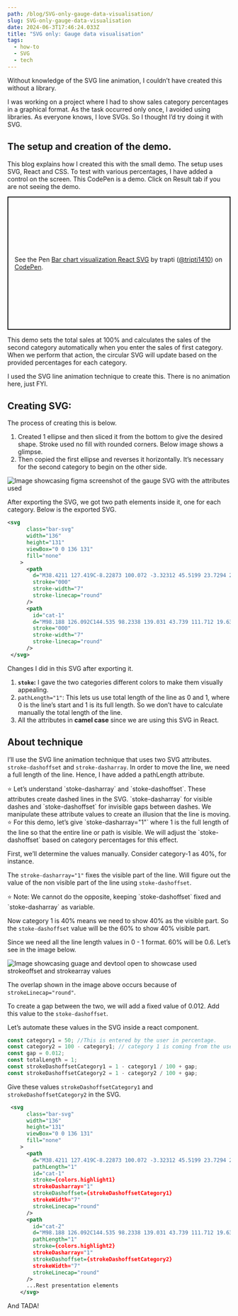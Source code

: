 ```yaml
---
path: /blog/SVG-only-gauge-data-visualisation/
slug: SVG-only-gauge-data-visualisation
date: 2024-06-3T17:46:24.033Z
title: "SVG only: Gauge data visualisation"
tags:
  - how-to
  - SVG
  - tech
---
```


Without knowledge of the SVG line animation, I couldn’t have created this without a library.

I was working on a project where I had to show sales category percentages in a graphical format. As the task occurred only once, I avoided using libraries. As everyone knows, I love SVGs. So I thought I’d try doing it with SVG.

## **The setup and creation of the demo.**

This blog explains how I created this with the small demo. The setup uses SVG, React and CSS. To test with various percentages, I have added a control on the screen. This CodePen is a demo. Click on Result tab if you are not seeing the demo.

<p class="codepen" data-height="300" data-slug-hash="eYaJoyV" data-pen-title="Bar chart visualization React SVG" data-user="tripti1410" style="height: 300px; box-sizing: border-box; display: flex; align-items: center; justify-content: center; border: 2px solid; margin: 1em 0; padding: 1em;">
  <span>See the Pen <a href="https://codepen.io/tripti1410/pen/eYaJoyV">
  Bar chart visualization React SVG</a> by trapti (<a href="https://codepen.io/tripti1410">@tripti1410</a>)
  on <a href="https://codepen.io">CodePen</a>.</span>
</p>
<script async src="https://cpwebassets.codepen.io/assets/embed/ei.js"></script>

This demo sets the total sales at 100% and calculates the sales of the second category automatically when you enter the sales of first category. When we perform that action, the circular SVG will update based on the provided percentages for each category.

I used the SVG line animation technique to create this. There is no animation here, just FYI.

## **Creating SVG:**

The process of creating this is below.

1. Created 1 ellipse and then sliced it from the bottom to give the desired shape. Stroke used no fill with rounded corners. Below image shows a glimpse.
2. Then copied the first ellipse and reverses it horizontally. It’s necessary for the second category to begin on the other side.

![Image showcasing figma screenshot of the gauge SVG with the attributes used](/assets/gauge-figma.png "Image showcasing figma screenshot of the gauge SVG with the attributes used")

After exporting the SVG, we got two path elements inside it, one for each category. Below is the exported SVG.

```xml
<svg
      class="bar-svg"
      width="136"
      height="131"
      viewBox="0 0 136 131"
      fill="none"
    >
      <path
        d="M38.4211 127.419C-8.22873 100.072 -3.32312 45.5199 23.7294 21.1179C50.782 -3.28416 92.2678 -1.38642 116.391 25.3566C140.513 52.0996 140.533 102.694 98.3036 126.452"
        stroke="000"
        stroke-width="7"
        stroke-linecap="round"
      />
      <path
        id="cat-1"
        d="M98.188 126.092C144.535 98.2338 139.031 43.739 111.712 19.6352C84.3938 -4.46856 42.9313 -2.11577 19.1033 24.8903C-4.72462 51.8964 -4.18888 102.488 38.2985 125.781"
        stroke="000"
        stroke-width="7"
        stroke-linecap="round"
      />
 </svg>
```

Changes I did in this SVG after exporting it.

1. **`stoke`:** I gave the two categories different colors to make them visually appealing.
2. `pathLength="1"`: This lets us use total length of the line as 0 and 1, where 0 is the line’s start and 1 is its full length. So we don’t have to calculate manually the total length of the line.
3. All the attributes in **camel case** since we are using this SVG in React.

## About technique

I’ll use the SVG line animation technique that uses two SVG attributes. `stroke-dashoffset` and `stroke-dasharray`. In order to move the line, we need a full length of the line. Hence, I have added a pathLength attribute.

<aside>
⭐ Let’s understand `stoke-dasharray` and `stoke-dashoffset`. These attributes create dashed lines in the SVG. `stoke-dasharray` for visible dashes and `stoke-dashoffset` for invisible gaps between dashes. We manipulate these attribute values to create an illusion that the line is moving.

</aside>

<aside>
⭐ For this demo, let’s give `stoke-dasharray="1"` where 1 is the full length of the line so that the entire line or path is visible. We will adjust the `stoke-dashoffset` based on category percentages for this effect.

</aside>

First, we’ll determine the values manually. Consider category-1 as 40%, for instance.

The `stroke-dasharray="1"` fixes the visible part of the line. Will figure out the value of the non visible part of the line using `stoke-dashoffset`.

<aside>
⭐ Note: We cannot do the opposite, keeping `stoke-dashoffset` fixed and `stoke-dasharray` as variable.

</aside>

Now category 1 is 40% means we need to show 40% as the visible part. So the `stoke-dashoffset` value will be the 60% to show 40% visible part.

Since we need all the line length values in 0 - 1 format. 60% will be 0.6. Let’s see in the image below.

![Image showcasing guage and devtool open to showcase used strokeoffset and strokearray values](/assets/gauge-visualization.png "Image showcasing guage and devtool open to showcase used strokeoffset and strokearray values")

The overlap shown in the image above occurs because of `strokeLinecap="round"`.

To create a gap between the two, we will add a fixed value of 0.012. Add this value to the `stoke-dashoffset`.

Let’s automate these values in the SVG inside a react component.

```jsx
const category1 = 50; //This is entered by the user in percentage.
const category2 = 100 - category1; // category 1 is coming from the user input default is 50%.
const gap = 0.012;
const totalLength = 1;
const strokeDashoffsetCategory1 = 1 - category1 / 100 + gap;
const strokeDashoffsetCategory2 = 1 - category2 / 100 + gap;
```

Give these values `strokeDashoffsetCategory1` and `strokeDashoffsetCategory2` in the SVG.

```xml
 <svg
      class="bar-svg"
      width="136"
      height="131"
      viewBox="0 0 136 131"
      fill="none"
    >
      <path
        d="M38.4211 127.419C-8.22873 100.072 -3.32312 45.5199 23.7294 21.1179C50.782 -3.28416 92.2678 -1.38642 116.391 25.3566C140.513 52.0996 140.533 102.694 98.3036 126.452"
        pathLength="1"
        id="cat-1"
        stroke={colors.highlight1}
        strokeDasharray="1"
        strokeDashoffset={strokeDashoffsetCategory1}
        strokeWidth="7"
        strokeLinecap="round"
      />
      <path
        id="cat-2"
        d="M98.188 126.092C144.535 98.2338 139.031 43.739 111.712 19.6352C84.3938 -4.46856 42.9313 -2.11577 19.1033 24.8903C-4.72462 51.8964 -4.18888 102.488 38.2985 125.781"
        pathLength="1"
        stroke={colors.highlight2}
        strokeDasharray="1"
        strokeDashoffset={strokeDashoffsetCategory2}
        strokeWidth="7"
        strokeLinecap="round"
      />
      ...Rest presentation elements
    </svg>
```

And TADA!
